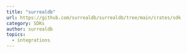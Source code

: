 ```yaml
---
title: "surrealdb"
url: https://github.com/surrealdb/surrealdb/tree/main/crates/sdk
category: SDKs
author: surrealdb
topics:
  - integrations
---
```


